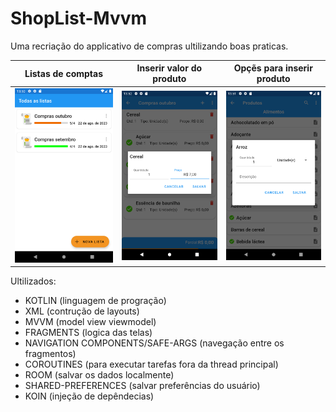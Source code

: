 # ShopList-Mvvm

Uma recriação do applicativo de compras ultilizando boas praticas.

| Listas de comptas                   | Inserir valor do produto                         | Opçẽs para inserir produto                     |
|------------------------------------|--------------------------------------------------|------------------------------------------------|
| ![Screenshot](screen_shot/Screenshot_20230822_135051.png) | ![Screenshot](screen_shot/Screenshot_20230822_135223.png) | ![Screenshot](screen_shot/Screenshot_20230822_135159.png) |

Ultilizados:
* KOTLIN (linguagem de progração)
* XML (contrução de layouts)
* MVVM (model view viewmodel)
* FRAGMENTS (logica das telas)
* NAVIGATION COMPONENTS/SAFE-ARGS (navegação entre os fragmentos)
* COROUTINES (para executar tarefas fora da thread principal)
* ROOM (salvar os dados localmente)
* SHARED-PREFERENCES (salvar preferências do usuário)
* KOIN (injeção de depêndecias)
